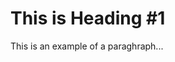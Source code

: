 <html><body>
<head>
    <link rel="stylesheet" href="stylesheet.css">
    <h1>This is Heading #1</h1>
    <p>This is an example of a paraghraph...</p>
</head>

</body></html>
